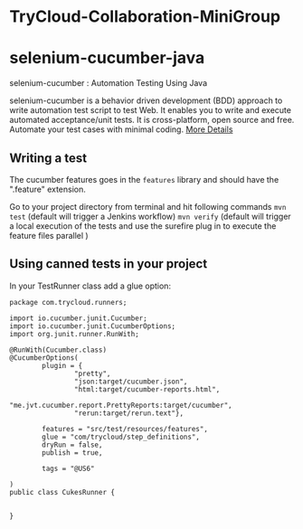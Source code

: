 # TryCloud-Collaboration-MiniGroup

selenium-cucumber-java
=================

selenium-cucumber : Automation Testing Using Java

selenium-cucumber is a behavior driven development (BDD) approach to write automation test script to test Web.
It enables you to write and execute automated acceptance/unit tests.
It is cross-platform, open source and free.
Automate your test cases with minimal coding.
[More Details](http://seleniumcucumber.info/)

Writing a test
--------------

The cucumber features goes in the `features` library and should have the ".feature" extension.

Go to your project directory from terminal and hit following commands
`mvn test` (default will trigger a Jenkins workflow)
`mvn verify` (default will trigger a local execution of the tests and use the surefire plug in to execute the feature files parallel )
 
 Using canned tests in your project
----------------------------------

In your TestRunner class add a glue option:

```
package com.trycloud.runners;

import io.cucumber.junit.Cucumber;
import io.cucumber.junit.CucumberOptions;
import org.junit.runner.RunWith;

@RunWith(Cucumber.class)
@CucumberOptions(
        plugin = {
                "pretty",
                "json:target/cucumber.json",
                "html:target/cucumber-reports.html",
                "me.jvt.cucumber.report.PrettyReports:target/cucumber",
                "rerun:target/rerun.text"},

        features = "src/test/resources/features",
        glue = "com/trycloud/step_definitions",
        dryRun = false,
        publish = true,

        tags = "@US6"

)
public class CukesRunner {


}
```
